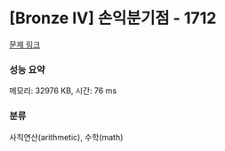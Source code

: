 # [Bronze IV] 손익분기점 - 1712 

[문제 링크](https://www.acmicpc.net/problem/1712) 

### 성능 요약

메모리: 32976 KB, 시간: 76 ms

### 분류

사칙연산(arithmetic), 수학(math)

